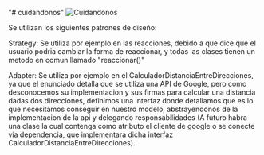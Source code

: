 "# cuidandonos" 
![Cuidandonos](https://github.com/FacundoStancanelliUTN/cuidandonos/assets/129307586/f0575b3e-8637-44a8-bce0-34cbc86de820)

Se utilizan los siguientes patrones de diseño:

Strategy: Se utiliza por ejemplo en las reacciones, debido a que dice que el usuario podria cambiar la forma de reaccionar, y todas las clases tienen un metodo en comun llamado "reaccionar()"

Adapter: Se utiliza por ejemplo en el CalculadorDistanciaEntreDirecciones, ya que el enunciado detalla que se utiliza una API de Google, pero como desconocemos su implementacion y sus firmas para calcular una distancia dadas dos direcciones, definimos una interfaz donde detallamos que es lo que necesitamos conseguir en nuestro modelo, abstrayendonos de la implementacion de la api y delegando responsabilidades (A futuro habra una clase la cual contenga como atributo el cliente de google o se conecte via dependencia, que implementara dicha interfaz CalculadorDistanciaEntreDirecciones).
